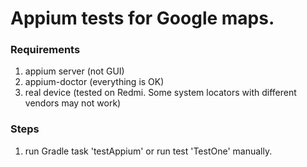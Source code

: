 # Appium tests for Google maps.
### Requirements
1. appium server (not GUI)
2. appium-doctor (everything is OK)
3. real device (tested on Redmi. Some system locators with different vendors may not work)

### Steps
1. run Gradle task 'testAppium' or run test 'TestOne' manually.